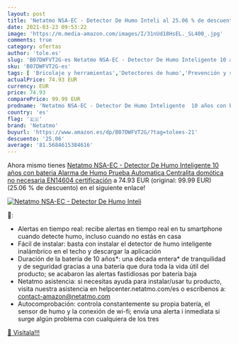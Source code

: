 ```yaml
---
layout: post
title: 'Netatmo NSA-EC - Detector De Humo Inteli al 25.06 % de descuento'
date: 2021-03-23 09:53:22
image: 'https://m.media-amazon.com/images/I/31nUd18HsEL._SL400_.jpg'
comments: true
category: ofertas
author: 'tole.es'
slug: 'B07DWFVT2G-es Netatmo NSA-EC - Detector De Humo Inteligente 10 años con...'
sku: 'B07DWFVT2G-es'
tags: [ 'Bricolaje y herramientas','Detectores de humo','Prevención y seguridad','Protección contra incendios','domótica','netatmo', ]
actualPrice: 74.93 EUR
currency: EUR
price: 74.93
comparePrice: 99.99 EUR
prodname: 'Netatmo NSA-EC - Detector De Humo Inteligente  10 años con bateria  Alarma de Humo  Prueba Automatica  Centralita domótica no necesaria  EN14604 certificación'
country: 'es'
flag: '🇪🇸'
brand: 'Netatmo'
buyurl: 'https://www.amazon.es/dp/B07DWFVT2G/?tag=tolees-21'
descuento: '25.06'
average: '81.5684615384616'
---
```


Ahora mismo tienes [Netatmo NSA-EC - Detector De Humo Inteligente  10 años con bateria  Alarma de Humo  Prueba Automatica  Centralita domótica no necesaria  EN14604 certificación](https://www.amazon.es/dp/B07DWFVT2G/?tag=tolees-21) a 74.93 EUR (original: 99.99 EUR) (25.06 %  de descuento) en el siguiente enlace!

[![Netatmo NSA-EC - Detector De Humo Inteli](https://m.media-amazon.com/images/I/31nUd18HsEL._SL400_.jpg)](https://www.amazon.es/dp/B07DWFVT2G/?tag=tolees-21)

🔎:

- Alertas en tiempo real: recibe alertas en tiempo real en tu smartphone cuando detecte humo, incluso cuando no estás en casa
- Fácil de instalar: basta con instalar el detector de humo inteligente inalámbrico en el techo y descargar la aplicación
- Duración de la batería de 10 años*: una década entera* de tranquilidad y de seguridad gracias a una batería que dura toda la vida útil del producto; se acabaron las alertas fastidiosas por batería baja
- Netatmo asistencia: si necesitas ayuda para instalar/usar tu producto, visita nuestra asistencia en helpcenter.netatmo.com/es o escríbenos a: contact-amazon@netatmo.com
- Autocomprobación: controla constantemente su propia batería, el sensor de humo y la conexión de wi-fi; envía una alerta i inmediata si surge algún problema con cualquiera de los tres

[🛒 Visítala!!!](https://www.amazon.es/dp/B07DWFVT2G/?tag=tolees-21)

